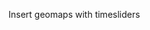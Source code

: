 Insert geomaps with timesliders


<iframe data-src="https://nyc-taxis.herokuapp.com/nyc-taxi-zone" 
        sandbox="allow-same-origin allow-scripts" 
        width="1500" 
        height="800" 
        scrolling="no" 
        seamless="seamless" 
        frameborder="0">
        </iframe>
